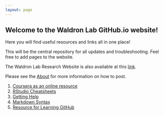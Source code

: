 ```yaml
---
layout: page
---
```


## Welcome to the Waldron Lab GitHub.io website!

Here you will find useful resources and links all in one place!

This will be the central repository for all updates and troubleshooting. 
Feel free to add pages to the website. 

The Waldron Lab Research Website is also available at this [link](http://waldronlab.org/).

Please see the [About](/about/) for more information on how to post. 

1. [Coursera as an online resource](/coursera/)
2. [RStudio Cheatsheets](https://www.rstudio.com/resources/cheatsheets/)
3. [Getting Help](/gethelp/)
4. [Markdown Syntax](/mark/)
5. [Resource for Learning GitHub](/github/)
